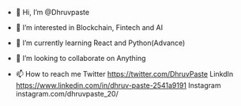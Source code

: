 - 👋 Hi, I’m @Dhruvpaste

- 👀 I’m interested in Blockchain, Fintech and AI
- 🌱 I’m currently learning React and Python(Advance)
- 💞️ I’m looking to collaborate on Anything 
- 📫 How to reach me 
    Twitter https://twitter.com/DhruvPaste
    LinkdIn https://www.linkedin.com/in/dhruv-paste-2541a9191
    Instagram instagram.com/dhruvpaste_20/
    

<!---
Ryuzaki20/Ryuzaki20 is a ✨ special ✨ repository because its `README.md` (this file) appears on your GitHub profile.
You can click the Preview link to take a look at your changes.
--->
